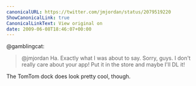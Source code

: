 ```yaml
---
canonicalURL: https://twitter.com/jmjordan/status/2079519220
ShowCanonicalLink: true
CanonicalLinkText: View original on
date: 2009-06-08T18:46:07+00:00
---
```

@gamblingcat:

> @jmjordan Ha. Exactly what I was about to say. Sorry, guys. I don't really care about your app! Put it in the store and maybe I'll DL it!

The TomTom dock does look pretty cool, though.